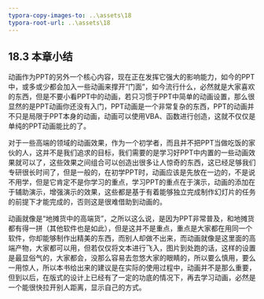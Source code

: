 ```yaml
---
typora-copy-images-to: ..\assets\18
typora-root-url: ..\assets\18
---
```


## **18.3**  **本章小结**

动画作为PPT的另外一个核心内容，现在正在发挥它强大的影响能力，如今的PPT中，或多或少都会加入一些动画来撑开“门面”，如今流行什么，必然就是大家喜欢的东西，但是不要小看PPT中的动画，若只习惯于PPT中简单的动画设置，那么很显然的是PPT动画你还没有入门，PPT动画是一个非常复杂的东西，PPT的动画并不只是局限于PPT本身的动画，动画可以使用VBA、函数进行创造，这就不仅仅是单纯的PPT动画能比的了。

对于一些高端的领域的动画效果，作为一个初学者，而且并不把PPT当做吃饭的家伙的人，这并不是我们追求的目标，我们需要的是学习好PPT中内置的一些动画效果就可以了，这些效果之间组合可以创造出很多让人惊奇的东西，这已经足够我们专研很长时间了，但是一般的，在初学PPT时，动画应该是先放在一边的，不是说不用学，但是它肯定不是你学习的重点，学习PPT的重点在于演示，动画的添加在于辅助演示，增强演示的效果，这些都是基于有着能够独立完成制作幻灯片的任务的前提下才能完成的，否则这是很难借助到动画的。

动画就像是“地摊货中的高端货”，之所以这么说，是因为PPT非常普及，和地摊货都有得一拼（其他软件也是如此），但是这并不是重点，重点是大家都在用同一个软件，你却能够制作出精美的东西，而别人却做不出来，而动画就像是这里面的高端产物，大家都可以用，但若仅仅将文本进行飞入，图片到处跑的话，这样的设置是最显俗气的，大家都会，没那么容易去忽悠大家的眼睛的，所以要么慎用，要么一用惊人，所以本书给出来的建议是在实际的使用过程中，动画并不是那么重要，但到以后，在版式的设计上已经有了一定的功底的情况下，再去学习动画，必然是一个能很快拉开别人距离，显示自己的方式。

